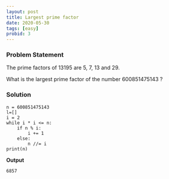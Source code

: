 ```yaml
---
layout: post
title: Largest prime factor
date: 2020-05-30
tags: [easy]
probid: 3
---
```


### Problem Statement

The prime factors of 13195 are 5, 7, 13 and 29.

What is the largest prime factor of the number 600851475143 ?

### Solution

```
n = 600851475143
l=[]
i = 2
while i * i <= n:
    if n % i:
        i += 1
    else:
        n //= i
print(n)
```

**Output**

```
6857
```
